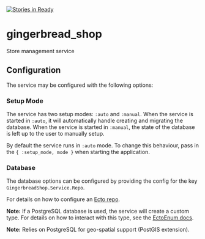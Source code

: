[![Stories in Ready](https://badge.waffle.io/ZURASTA/gingerbread_shop.png?label=ready&title=Ready)](https://waffle.io/ZURASTA/gingerbread_shop?utm_source=badge)
# gingerbread_shop
Store management service


## Configuration

The service may be configured with the following options:

### Setup Mode

The service has two setup modes: `:auto` and `:manual`. When the service is started in `:auto`, it will automatically handle creating and migrating the database. When the service is started in `:manual`, the state of the database is left up to the user to manually setup.

By default the service runs in `:auto` mode. To change this behaviour, pass in the `{ :setup_mode, mode }` when starting the application.

### Database

The database options can be configured by providing the config for the key `GingerbreadShop.Service.Repo`.

For details on how to configure an [Ecto repo](https://hexdocs.pm/ecto/Ecto.Repo.html).

__Note:__ If a PostgreSQL database is used, the service will create a custom type. For details on how to interact with this type, see the [EctoEnum docs](http://hexdocs.pm/ecto_enum).

__Note:__ Relies on PostgreSQL for geo-spatial support (PostGIS extension).
